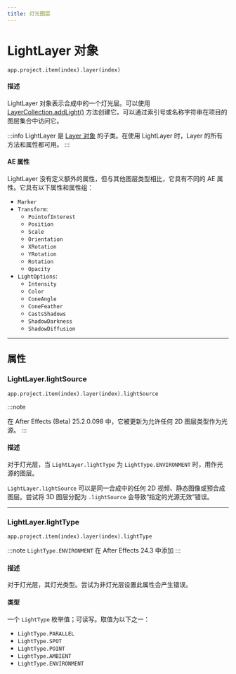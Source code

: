 ```yaml
---
title: 灯光图层
---
```

# LightLayer 对象

`app.project.item(index).layer(index)`

#### 描述

LightLayer 对象表示合成中的一个灯光层。可以使用 [LayerCollection.addLight()](../layercollection#layercollectionaddlight) 方法创建它。可以通过索引号或名称字符串在项目的图层集合中访问它。

:::info
LightLayer 是 [Layer 对象](../layer) 的子类。在使用 LightLayer 时，Layer 的所有方法和属性都可用。
:::

#### AE 属性

LightLayer 没有定义额外的属性，但与其他图层类型相比，它具有不同的 AE 属性。它具有以下属性和属性组：

- `Marker`
- `Transform`:
  - `PointofInterest`
  - `Position`
  - `Scale`
  - `Orientation`
  - `XRotation`
  - `YRotation`
  - `Rotation`
  - `Opacity`
- `LightOptions`:
  - `Intensity`
  - `Color`
  - `ConeAngle`
  - `ConeFeather`
  - `CastsShadows`
  - `ShadowDarkness`
  - `ShadowDiffusion`

---

## 属性

### LightLayer.lightSource

`app.project.item(index).layer(index).lightSource`

:::note

在 After Effects (Beta) 25.2.0.098 中，它被更新为允许任何 2D 图层类型作为光源。
:::

#### 描述

对于灯光层，当 `LightLayer.lightType` 为 `LightType.ENVIRONMENT` 时，用作光源的图层。

`LightLayer.lightSource` 可以是同一合成中的任何 2D 视频、静态图像或预合成图层。尝试将 3D 图层分配为 `.lightSource` 会导致“指定的光源无效”错误。

---

### LightLayer.lightType

`app.project.item(index).layer(index).lightType`

:::note
`LightType.ENVIRONMENT` 在 After Effects 24.3 中添加
:::

#### 描述

对于灯光层，其灯光类型。尝试为非灯光层设置此属性会产生错误。

#### 类型

一个 `LightType` 枚举值；可读写。取值为以下之一：

- `LightType.PARALLEL`
- `LightType.SPOT`
- `LightType.POINT`
- `LightType.AMBIENT`
- `LightType.ENVIRONMENT`
